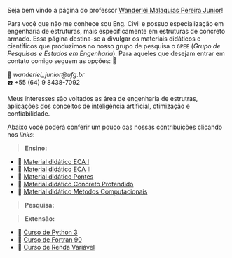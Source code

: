 Seja bem vindo a página do professor [Wanderlei Malaquias Pereira Junior](http://lattes.cnpq.br/2449347153075493)!  

Para você que não me conhece sou Eng. Civil e possuo especialização em engenharia de estruturas, mais especificamente em estruturas de concreto armado. Essa página destina-se a divulgar os materiais didáticos e científicos que produzimos no nosso grupo de pesquisa o `GPEE` (_Grupo de Pesquisas e Estudos em Engenharia_). Para aqueles que desejam entrar em contato comigo seguem as opções:  :e-mail:

:e-mail: _wanderlei_junior@ufg.br_   
:phone: +55 (64) 9 8438-7092  

Meus interesses são voltados as área de engenharia de estrutras, aplicações dos conceitos de inteligência artificial, otimização e confiabilidade. 

Abaixo você poderá conferir um pouco das nossas contribuições clicando nos _links_:

> **Ensino:**
- :closed_book: [Material didático ECA I]()  
- :closed_book: [Material didático ECA II]()  
- :closed_book: [Material didático Pontes]()  
- :closed_book: [Material didático Concreto Protendido]()      
- :closed_book: [Material didático Métodos Computacionais]()  

> **Pesquisa:**


> **Extensão:**
- :blue_book: [Curso de Python 3]()  
- :blue_book: [Curso de Fortran 90]()  
- :blue_book: [Curso de Renda Variável]()  
